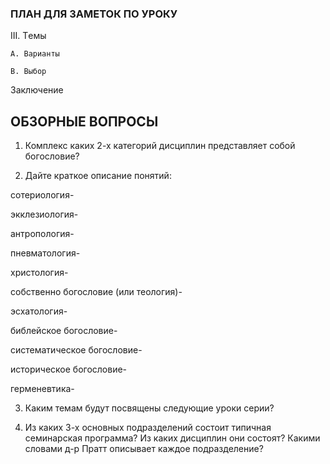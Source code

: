 
### ПЛАН ДЛЯ ЗАМЕТОК ПО УРОКУ

III. Tемы

    A. Варианты

    B. Выбор

Заключение


## ОБЗОРНЫЕ ВОПРОСЫ

1. Комплекс каких 2-х категорий дисциплин представляет собой богословие?

2. Дайте краткое описание понятий:

  сотериология-

  экклезиология-

  антропология-

  пневматология-

  христология-

  собственно богословие (или теология)-

  эсхатология-

  библейское богословие-

  систематическое богословие-

  историческое богословие-

  герменевтика-

3. Каким темам будут посвящены следующие уроки серии?

4. Из каких 3-х основных подразделений состоит типичная семинарская программа? Из каких дисциплин они состоят? Какими словами д-р Пратт описывает каждое подразделение?
 

